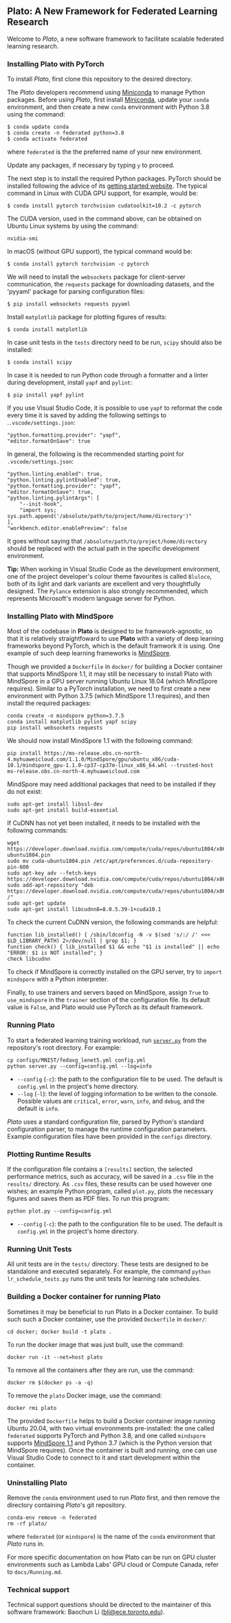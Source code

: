 ## Plato: A New Framework for Federated Learning Research

Welcome to *Plato*, a new software framework to facilitate scalable federated learning research.

### Installing Plato with PyTorch

To install *Plato*, first clone this repository to the desired directory.

The *Plato* developers recommend using [Miniconda](https://docs.conda.io/en/latest/miniconda.html) to manage Python packages. Before using *Plato*, first install [Miniconda](https://docs.conda.io/en/latest/miniconda.html), update your `conda` environment, and then create a new `conda` environment with Python 3.8 using the command:

```shell
$ conda update conda
$ conda create -n federated python=3.8
$ conda activate federated
```

where `federated` is the the preferred name of your new environment.

Update any packages, if necessary by typing `y` to proceed.

The next step is to install the required Python packages. PyTorch should be installed following the advice of its [getting started website](https://pytorch.org/get-started/locally/). The typical command in Linux with CUDA GPU support, for example, would be:

```shell
$ conda install pytorch torchvision cudatoolkit=10.2 -c pytorch
```

The CUDA version, used in the command above, can be obtained on Ubuntu Linux systems by using the command:

```shell
nvidia-smi
```

In macOS (without GPU support), the typical command would be:

```shell
$ conda install pytorch torchvision -c pytorch
```

We will need to install the `websockets` package for client-server communication, the `requests` package for downloading datasets, and the 'pyyaml' package for parsing configuration files:

```shell
$ pip install websockets requests pyyaml
```

Install `matplotlib` package for plotting figures of results:

```shell
$ conda install matplotlib
```

In case unit tests in the `tests` directory need to be run, `scipy` should also be installed:

```shell
$ conda install scipy
```

In case it is needed to run Python code through a formatter and a linter during development, install `yapf` and `pylint`:

```shell
$ pip install yapf pylint
```

If you use Visual Studio Code, it is possible to use `yapf` to reformat the code every time it is saved by adding the following settings to .`.vscode/settings.json`:

```
"python.formatting.provider": "yapf", 
"editor.formatOnSave": true
```

In general, the following is the recommended starting point for `.vscode/settings.json`:

```
"python.linting.enabled": true,
"python.linting.pylintEnabled": true,
"python.formatting.provider": "yapf", 
"editor.formatOnSave": true,
"python.linting.pylintArgs": [
    "--init-hook",
    "import sys; sys.path.append('/absolute/path/to/project/home/directory')"
],
"workbench.editor.enablePreview": false
```

It goes without saying that `/absolute/path/to/project/home/directory` should be replaced with the actual path in the specific development environment.

**Tip:** When working in Visual Studio Code as the development environment, one of the project developer's colour theme favourites is called `Bluloco`, both of its light and dark variants are excellent and very thoughtfully designed. The `Pylance` extension is also strongly recommended, which represents Microsoft's modern language server for Python.

### Installing Plato with MindSpore

Most of the codebase in **Plato** is designed to be framework-agnostic, so that it is relatively straightfoward to use **Plato** with a variety of deep learning frameworks beyond PyTorch, which is the default framwork it is using. One example of such deep learning frameworks is [MindSpore](https://www.mindspore.cn).

Though we provided a `Dockerfile` in `docker/` for building a Docker container that supports MindSpore 1.1, it may still be necessary to install Plato with MindSpore in a GPU server running Ubuntu Linux 18.04 (which MindSpore requires). Similar to a PyTorch installation, we need to first create a new environment with Python 3.7.5 (which MindSpore 1.1 requires), and then install the required packages:

```shell
conda create -n mindspore python=3.7.5
conda install matplotlib pylint yapf scipy
pip install websockets requests
```

We should now install MindSpore 1.1 with the following command:
```shell
pip install https://ms-release.obs.cn-north-4.myhuaweicloud.com/1.1.0/MindSpore/gpu/ubuntu_x86/cuda-10.1/mindspore_gpu-1.1.0-cp37-cp37m-linux_x86_64.whl --trusted-host ms-release.obs.cn-north-4.myhuaweicloud.com
```

MindSpore may need additional packages that need to be installed if they do not exist:

```shell
sudo apt-get install libssl-dev
sudo apt-get install build-essential
```

If CuDNN has not yet been installed, it needs to be installed with the following commands:

```shell
wget https://developer.download.nvidia.com/compute/cuda/repos/ubuntu1804/x86_64/cuda-ubuntu1804.pin
sudo mv cuda-ubuntu1804.pin /etc/apt/preferences.d/cuda-repository-pin-600
sudo apt-key adv --fetch-keys https://developer.download.nvidia.com/compute/cuda/repos/ubuntu1804/x86_64/7fa2af80.pub
sudo add-apt-repository "deb https://developer.download.nvidia.com/compute/cuda/repos/ubuntu1804/x86_64/ /"
sudo apt-get update
sudo apt-get install libcudnn8=8.0.5.39-1+cuda10.1
```

To check the current CuDNN version, the following commands are helpful:

```shell
function lib_installed() { /sbin/ldconfig -N -v $(sed 's/:/ /' <<< $LD_LIBRARY_PATH) 2>/dev/null | grep $1; }
function check() { lib_installed $1 && echo "$1 is installed" || echo "ERROR: $1 is NOT installed"; }
check libcudnn
```

To check if MindSpore is correctly installed on the GPU server, try to `import mindspore` with a Python interpreter.

Finally, to use trainers and servers based on MindSpore, assign `True` to `use_mindspore` in the `trainer` section of the configuration file. Its default value is `False`, and Plato would use PyTorch as its default framework.

### Running Plato

To start a federated learning training workload, run [`server.py`](server.py) from the repository's root directory. For example:

```shell
cp configs/MNIST/fedavg_lenet5.yml config.yml
python server.py --config=config.yml --log=info
```

* `--config` (`-c`): the path to the configuration file to be used. The default is `config.yml` in the project's home directory.
* `--log` (`-l`): the level of logging information to be written to the console. Possible values are `critical`, `error`, `warn`, `info`, and `debug`, and the default is `info`.

*Plato* uses a standard configuration file, parsed by Python's standard configuration parser, to manage the runtime configuration parameters. Example configuration files have been provided in the `configs` directory.

### Plotting Runtime Results

If the configuration file contains a `[results]` section, the selected performance metrics, such as accuracy, will be saved in a `.csv` file in the `results/` directory. As `.csv` files, these results can be used however one wishes; an example Python program, called `plot.py`, plots the necessary figures and saves them as PDF files. To run this program:

```shell
python plot.py --config=config.yml
```

* `--config` (`-c`): the path to the configuration file to be used. The default is `config.yml` in the project's home directory.

### Running Unit Tests

All unit tests are in the `tests/` directory. These tests are designed to be standalone and executed separately. For example, the command `python lr_schedule_tests.py` runs the unit tests for learning rate schedules.

### Building a Docker container for running Plato

Sometimes it may be beneficial to run Plato in a Docker container. To build such such a Docker container, use the provided `Dockerfile` in `docker/`:

```shell
cd docker; docker build -t plato .
```

To run the docker image that was just built, use the command:

```shell
docker run -it --net=host plato
```

To remove all the containers after they are run, use the command:

```shell
docker rm $(docker ps -a -q)
```

To remove the `plato` Docker image, use the command:

```shell
docker rmi plato
```

The provided `Dockerfile` helps to build a Docker container image running Ubuntu 20.04, with two virtual environments pre-installed: the one called `federated` supports PyTorch and Python 3.8, and one called `mindspore` supports [MindSpore 1.1](https://github.com/mindspore-ai/mindspore) and Python 3.7 (which is the Python version that MindSpore requires). Once the container is built and running, one can use Visual Studio Code to connect to it and start development within the container.

### Uninstalling Plato

Remove the `conda` environment used to run *Plato* first, and then remove the directory containing *Plato*'s git repository.

```shell
conda-env remove -n federated
rm -rf plato/
```

where `federated` (or `mindspore`) is the name of the `conda` environment that *Plato* runs in.

For more specific documentation on how Plato can be run on GPU cluster environments such as Lambda Labs' GPU cloud or Compute Canada, refer to `docs/Running.md`.

### Technical support

Technical support questions should be directed to the maintainer of this software framework: Baochun Li (bli@ece.toronto.edu).
